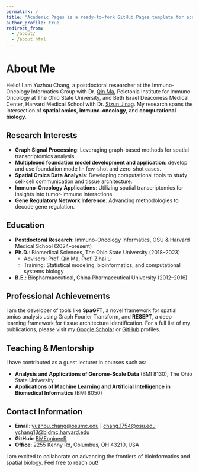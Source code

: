 ```yaml
---
permalink: /
title: "Academic Pages is a ready-to-fork GitHub Pages template for academic personal websites"
author_profile: true
redirect_from: 
  - /about/
  - /about.html
---
```


# About Me

Hello! I am Yuzhou Chang, a postdoctoral researcher at the Immuno-Oncology Informatics Group with Dr. [Qin Ma](https://u.osu.edu/bmbl/), Pelotonia Institute for Immuno-Oncology at The Ohio State University, and Beth Israel Deaconess Medical Center, Harvard Medical School with Dr. [Sizun Jinag](https://sizunjianglab.com/). My research spans the intersection of **spatial omics**, **immuno-oncology**, and **computational biology**.

## Research Interests

- **Graph Signal Processing**: Leveraging graph-based methods for spatial transcriptomics analysis.
- **Multiplexed foundation model development and application**: develop and use foundation mode lin few-shot and zero-shot cases.
- **Spatial Omics Data Analysis**: Developing computational tools to study cell-cell communication and tissue architecture.
- **Immuno-Oncology Applications**: Utilizing spatial transcriptomics for insights into tumor-immune interactions.
- **Gene Regulatory Network Inference**: Advancing methodologies to decode gene regulation.

## Education

- **Postdoctoral Research**: Immuno-Oncology Informatics, OSU & Harvard Medical School (2024–present)
- **Ph.D.**: Biomedical Sciences, The Ohio State University (2018–2023)
  - Advisors: Prof. Qin Ma, Prof. Zihai Li
  - Training: Statistical modeling, bioinformatics, and computational systems biology
- **B.E.**: Biopharmaceutical, China Pharmaceutical University (2012–2016)

## Professional Achievements

I am the developer of tools like **SpaGFT**, a novel framework for spatial omics analysis using Graph Fourier Transform, and **RESEPT**, a deep learning framework for tissue architecture identification. 
For a full list of my publications, please visit my [Google Scholar](https://scholar.google.com/) or [GitHub](https://github.com/BMEngineeR) profiles.

## Teaching & Mentorship

I have contributed as a guest lecturer in courses such as:
- **Analysis and Applications of Genome-Scale Data** (BMI 8130), The Ohio State University
- **Applications of Machine Learning and Artificial Intelligence in Biomedical Informatics** (BMI 8050)

## Contact Information

- **Email**: yuzhou.chang@osumc.edu | chang.1754@osu.edu | ychang13@bidmc.harvard.edu
- **GitHub**: [BMEngineeR](https://github.com/BMEngineeR)
- **Office**: 2255 Kenny Rd, Columbus, OH 43210, USA

I am excited to collaborate on advancing the frontiers of bioinformatics and spatial biology. Feel free to reach out!

